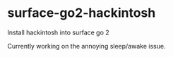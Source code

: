 # surface-go2-hackintosh
Install hackintosh into surface go 2



Currently working on the annoying sleep/awake issue.
